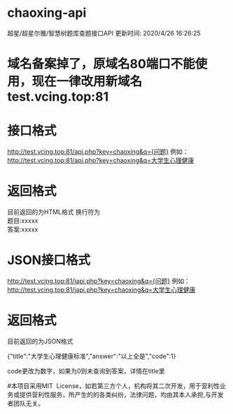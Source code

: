 # chaoxing-api

超星/超星尔雅/智慧树题库查题接口API
更新时间: 2020/4/26 16:26:25

# 域名备案掉了，原域名80端口不能使用，现在一律改用新域名test.vcing.top:81
# 接口格式

http://test.vcing.top:81/api.php?key=chaoxing&q={问题}
例如：
http://test.vcing.top:81/api.php?key=chaoxing&q=大学生心理健康

# 返回格式

目前返回的为HTML格式
换行符为<br>
题目:xxxxx<br>
答案:xxxxx

# JSON接口格式

http://test.vcing.top:81/japi.php?key=chaoxing&q={问题}
例如：
http://test.vcing.top:81/japi.php?key=chaoxing&q=大学生心理健康

# 返回格式

目前返回的为JSON格式

{"title":"大学生心理健康标准","answer":"以上全是","code":1}

code更改为数字，如果为0则未查询到答案，详情在title里

#本项目采用MIT  License，如若第三方个人，机构将其二次开发，用于营利性业务或提供营利性服务，所产生的的各类纠纷，法律问题，均由其本人承担,与开发者团队无关。

